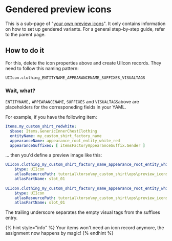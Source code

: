 # Gendered preview icons

This is a sub-page of "[your own preview icons](./)". It only contains information on how to set up gendered variants. For a general step-by-step guide, refer to the parent page.

## How to do it

For this, delete the icon properties above and create UIIcon records. They need to follow this naming pattern:

```
UIIcon.clothing_ENTITYNAME_APPEARANCENAME_SUFFIXES_VISUALTAGS
```

### Wait, what?

`ENTITYNAME,` `APPEARANCENAME`, `SUFFIXES` and `VISUALTAGS`above are placeholders for the corresponeding fields in your YAML.&#x20;

For example, if you have the following item:

```yaml
Items.my_custom_shirt_redwhite:
  $base: Items.GenericInnerChestClothing
  entityName: my_custom_shirt_factory_name
  appearanceName: appearance_root_entity_white_red
  appearanceSuffixes: [ itemsFactoryAppearanceSuffix.Gender ]
```

… then you'd define a preview image like this:

```yaml
UIIcon.clothing_my_custom_shirt_factory_name_appearance_root_entity_white_red_Female_:
    $type: UIIcon
    atlasResourcePath: tutorial\torso\my_custom_shirt\ops\preview_icons_pwa.inkatlas
    atlasPartName: slot_01
    
UIIcon.clothing_my_custom_shirt_factory_name_appearance_root_entity_white_red_Male_:
    $type: UIIcon
    atlasResourcePath: tutorial\torso\my_custom_shirt\ops\preview_icons_pma.inkatlas
    atlasPartName: slot_01
```

The trailing underscore separates the empty visual tags from the suffixes entry.

{% hint style="info" %}
Your items won't need an icon record anymore, the assignment now happens by magic!
{% endhint %}
